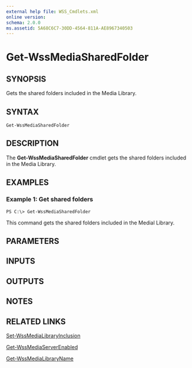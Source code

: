 ```yaml
---
external help file: WSS_Cmdlets.xml
online version: 
schema: 2.0.0
ms.assetid: 5A68C6C7-30DD-4564-811A-AE8967340503
---
```


# Get-WssMediaSharedFolder

## SYNOPSIS
Gets the shared folders included in the Media Library.

## SYNTAX

```
Get-WssMediaSharedFolder
```

## DESCRIPTION
The **Get-WssMediaSharedFolder** cmdlet gets the shared folders included in the Media Library.

## EXAMPLES

### Example 1: Get shared folders
```
PS C:\> Get-WssMediaSharedFolder
```

This command gets the shared folders included in the Medial Library.

## PARAMETERS

## INPUTS

## OUTPUTS

## NOTES

## RELATED LINKS

[Set-WssMediaLibraryInclusion](./Set-WssMediaLibraryInclusion.md)

[Get-WssMediaServerEnabled](./Get-WssMediaServerEnabled.md)

[Get-WssMediaLibraryName](./Get-WssMediaLibraryName.md)


